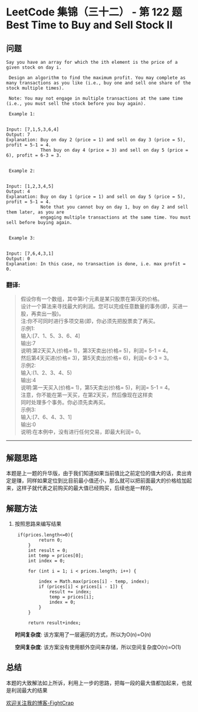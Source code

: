 # LeetCode 集锦（三十二） - 第 122 题 Best Time to Buy and Sell Stock II

## 问题

```
Say you have an array for which the ith element is the price of a given stock on day i. 

 Design an algorithm to find the maximum profit. You may complete as many transactions as you like (i.e., buy one and sell one share of the stock multiple times). 

 Note: You may not engage in multiple transactions at the same time (i.e., you must sell the stock before you buy again). 

 Example 1: 


Input: [7,1,5,3,6,4]
Output: 7
Explanation: Buy on day 2 (price = 1) and sell on day 3 (price = 5), profit = 5-1 = 4.
             Then buy on day 4 (price = 3) and sell on day 5 (price = 6), profit = 6-3 = 3.


 Example 2: 


Input: [1,2,3,4,5]
Output: 4
Explanation: Buy on day 1 (price = 1) and sell on day 5 (price = 5), profit = 5-1 = 4.
             Note that you cannot buy on day 1, buy on day 2 and sell them later, as you are
             engaging multiple transactions at the same time. You must sell before buying again.


 Example 3: 


Input: [7,6,4,3,1]
Output: 0
Explanation: In this case, no transaction is done, i.e. max profit = 0. 

```

### 翻译:
> 假设你有一个数组，其中第i个元素是某只股票在第i天的价格。  
> 设计一个算法来寻找最大的利润。您可以完成任意数量的事务(即，买进一股，再卖出一股)。  
> 注:你不可同时进行多项交易(即，你必须先把股票卖了再买。  
> 示例1:  
> 输入:[7、1、5、3、6、4]  
> 输出:7  
> 说明:第2天买入(价格= 1)，第3天卖出(价格= 5)，利润= 5-1 = 4。  
> 然后第4天买进(价格= 3)，第5天卖出(价格= 6)，利润= 6-3 = 3。  
> 示例2:  
> 输入:(1、2、3、4、5)  
> 输出:4  
> 说明:第一天买入(价格= 1)，第5天卖出(价格= 5)，利润= 5-1 = 4。  
> 注意，你不能在第一天买，在第2天买，然后像现在这样卖  
> 同时处理多个事务。你必须先卖再买。  
> 示例3:  
> 输入:[7、6、4、3、1]  
> 输出:0  
> 说明:在本例中，没有进行任何交易，即最大利润= 0。  

---

## 解题思路

本题是上一题的升华版，由于我们知道如果当前值比之前定位的值大的话，卖出肯定是赚，同样如果定位到比目前最小值还小，那么就可以把前面最大的价格给加起来，这样子就代表之前购买的最大值已经购买，后续也是一样的。

## 解题方法

1. 按照思路来编写结果

   ```
    if(prices.length<=0){
            return 0;
        }
        int result = 0;
        int temp = prices[0];
        int index = 0;

        for (int i = 1; i < prices.length; i++) {

            index = Math.max(prices[i] - temp, index);
            if (prices[i] < prices[i - 1]) {
                result += index;
                temp = prices[i];
                index = 0;
            }
        }

        return result+index;

   ```

   **时间复杂度**:
   该方案用了一层遍历的方式，所以为O(n)=O(n)

   **空间复杂度**:
   该方案没有使用额外空间来存储，所以空间复杂度O(n)=O(1)


## 总结

本题的大致解法如上所诉，利用上一步的思路，把每一段的最大值都加起来，也就是利润最大的结果

[欢迎关注我的博客-FightCrap](https://fightcrap.github.io/)
